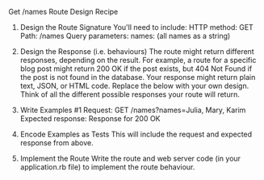 Get /names Route Design Recipe
1. Design the Route Signature
You'll need to include:
HTTP method: GET
Path: /names
Query parameters:
names: (all names as a string)

2. Design the Response (i.e. behaviours)
The route might return different responses, depending on the result.
For example, a route for a specific blog post might return 200 OK if the post exists, but 404 Not Found if the post is not found in the database.
Your response might return plain text, JSON, or HTML code.
Replace the below with your own design. Think of all the different possible responses your route will return.


<!-- EXAMPLE -->
<!-- When GET /names query param names = Julia, Mary, Karim
Response = 200 OK "Julia, Mary, Karim"-->


3. Write Examples
#1
Request: GET /names?names=Julia, Mary, Karim
Expected response: Response for 200 OK
 
 
4. Encode Examples as Tests
This will include the request and expected response from above.


5. Implement the Route
Write the route and web server code (in your application.rb file) to implement the route behaviour.
